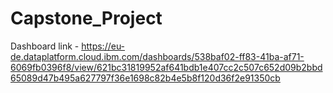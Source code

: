 # Capstone_Project
Dashboard link - https://eu-de.dataplatform.cloud.ibm.com/dashboards/538baf02-ff83-41ba-af71-6069fb0396f8/view/621bc31819952af641bdb1e407cc2c507c652d09b2bbd65089d47b495a627797f36e1698c82b4e5b8f120d36f2e91350cb
